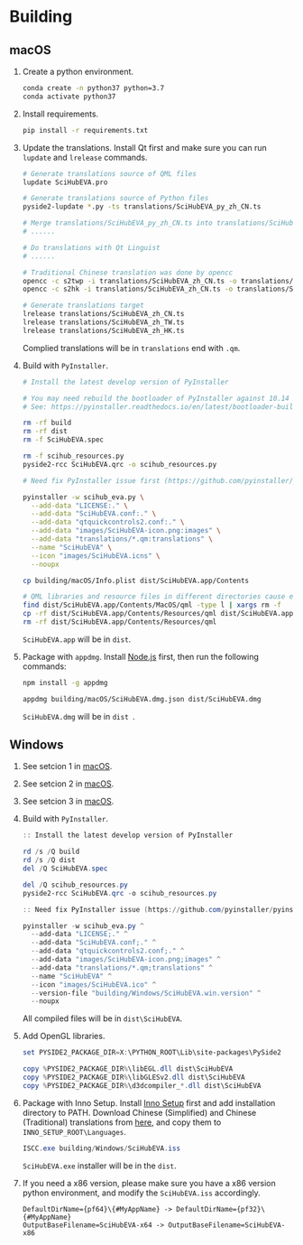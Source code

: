 # Building

## macOS

1. Create a python environment.

   ```bash
   conda create -n python37 python=3.7
   conda activate python37
   ```

2. Install requirements.

   ```bash
   pip install -r requirements.txt
   ```

3. Update the translations. Install Qt first and make sure you can run `lupdate` and `lrelease` commands.

   ```bash
   # Generate translations source of QML files
   lupdate SciHubEVA.pro
   
   # Generate translations source of Python files
   pyside2-lupdate *.py -ts translations/SciHubEVA_py_zh_CN.ts
   
   # Merge translations/SciHubEVA_py_zh_CN.ts into translations/SciHubEVA_zh_CN.ts manually
   # ......
   
   # Do translations with Qt Linguist
   # ......
   
   # Traditional Chinese translation was done by opencc
   opencc -c s2twp -i translations/SciHubEVA_zh_CN.ts -o translations/SciHubEVA_zh_TW.ts
   opencc -c s2hk -i translations/SciHubEVA_zh_CN.ts -o translations/SciHubEVA_zh_HK.ts
   
   # Generate translations target
   lrelease translations/SciHubEVA_zh_CN.ts
   lrelease translations/SciHubEVA_zh_TW.ts
   lrelease translations/SciHubEVA_zh_HK.ts
   ```

   Complied translations will be in `translations` end with `.qm`.

4. Build with `PyInstaller`.

   ```bash
   # Install the latest develop version of PyInstaller
   
   # You may need rebuild the bootloader of PyInstaller against 10.14 SDK to fully support dark theme
   # See: https://pyinstaller.readthedocs.io/en/latest/bootloader-building.html
   
   rm -rf build
   rm -rf dist
   rm -f SciHubEVA.spec
   
   rm -f scihub_resources.py
   pyside2-rcc SciHubEVA.qrc -o scihub_resources.py
   
   # Need fix PyInstaller issue first (https://github.com/pyinstaller/pyinstaller/pull/3875)
   
   pyinstaller -w scihub_eva.py \
     --add-data "LICENSE:." \
     --add-data "SciHubEVA.conf:." \
     --add-data "qtquickcontrols2.conf:." \
     --add-data "images/SciHubEVA-icon.png:images" \
     --add-data "translations/*.qm:translations" \
     --name "SciHubEVA" \
     --icon "images/SciHubEVA.icns" \
     --noupx
   
   cp building/macOS/Info.plist dist/SciHubEVA.app/Contents
   
   # QML libraries and resource files in different directories cause errors.
   find dist/SciHubEVA.app/Contents/MacOS/qml -type l | xargs rm -f
   cp -rf dist/SciHubEVA.app/Contents/Resources/qml dist/SciHubEVA.app/Contents/MacOS
   rm -rf dist/SciHubEVA.app/Contents/Resources/qml
   ```

   `SciHubEVA.app` will be in `dist`.

5. Package with `appdmg`. Install [Node.js](https://nodejs.org) first, then run the following commands:

   ```bash
   npm install -g appdmg
   
   appdmg building/macOS/SciHubEVA.dmg.json dist/SciHubEVA.dmg
   ```

   `SciHubEVA.dmg` will be in `dist `.

## Windows

1. See setcion 1 in [macOS](#macOS).
2. See setcion 2 in [macOS](#macOS).
3. See setcion 3 in [macOS](#macOS).
4. Build with `PyInstaller`.

   ```powershell
   :: Install the latest develop version of PyInstaller
   
   rd /s /Q build
   rd /s /Q dist
   del /Q SciHubEVA.spec
   
   del /Q scihub_resources.py
   pyside2-rcc SciHubEVA.qrc -o scihub_resources.py
   
   :: Need fix PyInstaller issue (https://github.com/pyinstaller/pyinstaller/pull/3875)
   
   pyinstaller -w scihub_eva.py ^
     --add-data "LICENSE;." ^
     --add-data "SciHubEVA.conf;." ^
     --add-data "qtquickcontrols2.conf;." ^
     --add-data "images/SciHubEVA-icon.png;images" ^
     --add-data "translations/*.qm;translations" ^
     --name "SciHubEVA" ^
     --icon "images/SciHubEVA.ico" ^
     --version-file "building/Windows/SciHubEVA.win.version" ^
     --noupx
   ```

   All compiled files will be in `dist\SciHubEVA`.

5. Add OpenGL libraries.

   ```powershell
   set PYSIDE2_PACKAGE_DIR=X:\PYTHON_ROOT\Lib\site-packages\PySide2
   
   copy %PYSIDE2_PACKAGE_DIR%\libEGL.dll dist\SciHubEVA
   copy %PYSIDE2_PACKAGE_DIR%\libGLESv2.dll dist\SciHubEVA
   copy %PYSIDE2_PACKAGE_DIR%\d3dcompiler_*.dll dist\SciHubEVA
   ```

6. Package with Inno Setup. Install [Inno Setup](http://www.jrsoftware.org/isinfo.php) first and add installation directory to PATH. Download Chinese (Simplified) and Chinese (Traditional) translations from [here](http://www.jrsoftware.org/files/istrans/), and copy them to `INNO_SETUP_ROOT\Languages`.

   ```powershell
   ISCC.exe building/Windows/SciHubEVA.iss
   ```

   `SciHubEVA.exe` installer will be in the `dist`.

7. If you need a x86 version, please make sure you have a x86 version python environment, and modify the `SciHubEVA.iss` accordingly.

   ```text
   DefaultDirName={pf64}\{#MyAppName} -> DefaultDirName={pf32}\{#MyAppName}
   OutputBaseFilename=SciHubEVA-x64 -> OutputBaseFilename=SciHubEVA-x86
   ```
